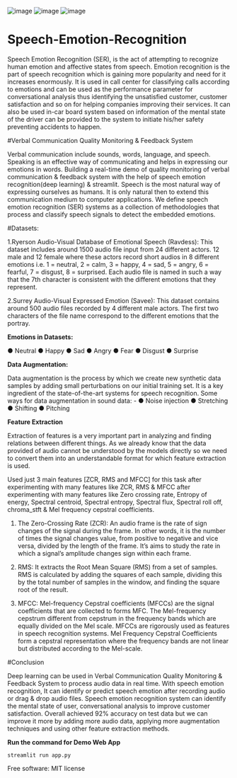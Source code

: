 ![image](https://user-images.githubusercontent.com/97804403/190919412-fff26825-d471-4a57-81b4-1aead9d48bfd.png)
![image](https://user-images.githubusercontent.com/97804403/190919419-0eedef7c-3447-4465-b59b-8eb85adab277.png)
![image](https://user-images.githubusercontent.com/97804403/190919424-7f9abda6-8a49-49b6-a549-6e9a8b00b1bd.png)


# Speech-Emotion-Recognition

Speech Emotion Recognition (SER), is the act of attempting to recognize human emotion and affective states from speech. Emotion recognition is the part of speech recognition which is gaining more popularity and need for it increases enormously. It is used in call center for classifying calls according to emotions and can be used as the performance parameter for conversational analysis thus identifying the unsatisfied customer, customer satisfaction and so on for helping companies improving their services. It can also be used in-car board system based on information of the mental state of the driver can be provided to the system to initiate his/her safety preventing accidents to happen.

#Verbal Communication Quality Monitoring & Feedback System

Verbal communication include sounds, words, language, and speech. Speaking is an effective way of communicating and helps in expressing our emotions in words. Building a real-time demo of quality monitoring of verbal communication & feedback system with the help of speech emotion recognition(deep learning) & streamlit. Speech is the most natural way of expressing ourselves as humans. It is only natural then to extend this communication medium to computer applications. We define speech emotion recognition (SER) systems as a collection of methodologies that process and classify speech signals to detect the embedded emotions.

#Datasets:

1.Ryerson Audio-Visual Database of Emotional Speech (Ravdess):
This dataset includes around 1500 audio file input from 24 different actors. 12 male and 12 female where these actors record short audios in 8 different emotions i.e. 1 = neutral, 2 = calm, 3 = happy, 4 = sad, 5 = angry, 6 = fearful, 7 = disgust, 8 = surprised. Each audio file is named in such a way that the 7th character is consistent with the different emotions that they represent.

2.Surrey Audio-Visual Expressed Emotion (Savee):
This dataset contains around 500 audio files recorded by 4 different male actors. The first two characters of the file name correspond to the different emotions that the portray.

**Emotions in Datasets:**

● Neutral ● Happy ● Sad ● Angry ● Fear ● Disgust ● Surprise

**Data Augmentation:**

Data augmentation is the process by which we create new synthetic data samples by adding small perturbations on our initial training set. It is a key ingredient of the state-of-the-art systems for speech recognition. Some ways for data augmentation in sound data: - ● Noise injection ● Stretching ● Shifting ● Pitching

**Feature Extraction**

Extraction of features is a very important part in analyzing and finding relations between different things. As we already know that the data provided of audio cannot be understood by the models directly so we need to convert them into an understandable format for which feature extraction is used.

Used just 3 main features [ZCR, RMS and MFCC] for this task after experimenting with many features like ZCR, RMS & MFCC after experimenting with many features like Zero crossing rate, Entropy of energy, Spectral centroid, Spectral entropy, Spectral flux, Spectral roll off, chroma_stft & Mel frequency cepstral coefficients.

1. The Zero-Crossing Rate (ZCR): An audio frame is the rate of sign changes of the signal during the frame. In other words, it is the number of times the signal changes value, from positive to negative and vice versa, divided by the length of the frame. It’s aims to study the rate in which a signal’s amplitude changes sign within each frame.

2. RMS: It extracts the Root Mean Square (RMS) from a set of samples. RMS is calculated by adding the squares of each sample, dividing this by the total number of samples in the window, and finding the square root of the result.

3. MFCC: Mel-frequency Cepstral coefficients (MFCCs) are the signal coefficients that are collected to forms MFC. The Mel-frequency cepstrum different from cepstrum in the frequency bands which are equally divided on the Mel scale. MFCCs are rigorously used as features in speech recognition systems. Mel Frequency Cepstral Coefficients form a cepstral representation where the frequency bands are not linear but distributed according to the Mel-scale.

#Conclusion

Deep learning can be used in Verbal Communication Quality Monitoring & Feedback System to process audio data in real time. With speech emotion recognition, It can identify or predict speech emotion after recording audio or drag & drop audio files. Speech emotion recognition system can identify the mental state of user, conversational analysis to improve customer satisfaction. Overall achieved 92% accuracy on test data but we can improve it more by adding more audio data, applying more augmentation techniques and using other feature extraction methods.

**Run the command for Demo Web App**

`` streamlit run app.py ``

Free software: MIT license
